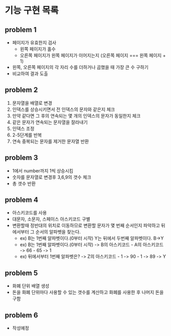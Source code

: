 # 기능 구현 목록

## problem 1

- 페이지가 유효한지 검사
  - 왼쪽 페이지가 홀수
  - 오른쪽 페이지가 왼쪽 페이지가 이어지는지 (오른쪽 페이지 === 왼쪽 페이지 + 1)
- 왼쪽, 오른쪽 페이지의 각 자리 수를 더하거나 곱했을 때 가장 큰 수 구하기
- 비교하여 결과 도출

## problem 2

1. 문자열을 배열로 변경
2. 인덱스를 상승시키면서 전 인덱스의 문자와 같은지 체크
3. 만약 같다면 그 후의 연속되는 몇 개의 인덱스의 문자가 동일한지 체크
4. 같은 문자가 연속되는 문자열을 잘라내기
5. 인덱스 조정
6. 2-5단계를 반복
7. 연속 중복되는 문자를 제거한 문자열 반환

## problem 3

- 1에서 number까지 1씩 상승시킴
- 숫자를 문자열로 변경후 3,6,9의 갯수 체크
- 총 갯수 반환

## problem 4

- 아스키코드를 사용
- 대문자, 소문자, 스페이스 아스키코드 구별
- 변환할때 정반대의 위치로 이동하므로 변환할 문자가 몇 번째 순서인지 파악하고 뒤에서부터 그 순서의 알파벳을 찾는다.
  - ex) B는 1번째 알파벳이다.(0부터 시작) Y는 뒤에서 두번째 알파벳이다. B->Y
  - ex) B는 1번째 알파벳이다.(0부터 시작) -> B의 아스키코드 - A의 아스키코드 -> 66 - 65 -> 1
  - ex) 뒤에서부터 1번째 알파벳은? -> Z의 아스키코드 - 1 -> 90 - 1 -> 89 -> Y

## problem 5

- 화폐 단위 배열 생성
- 돈을 화폐 단위마다 사용할 수 있는 갯수를 계산하고 화폐를 사용한 후 나머지 돈을 구함
  
## problem 6

- 작성예정